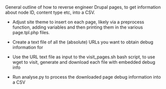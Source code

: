 General outline of how to reverse engineer Drupal pages, to get information about node ID, content type etc, into a CSV.

* Adjust site theme to insert <meta /> on each page, likely via a preprocess function, adding variables and then printing them in the various page.tpl.php files.

* Create a text file of all the (absolute) URLs you want to obtain debug information for

* Use the URL text file as input to the visit_pages.sh bash script, to use wget to visit, generate and download each file with embedded debug info

* Run analyse.py to process the downloaded page debug information into a CSV

